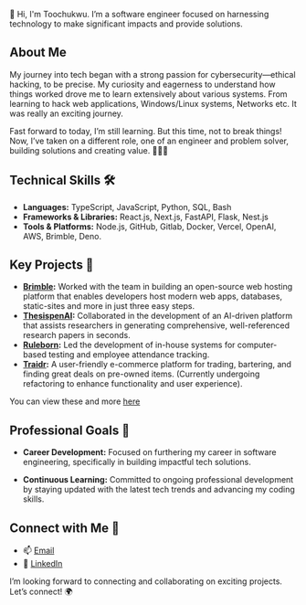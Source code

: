 👋 Hi, I'm Toochukwu. I’m a software engineer focused on harnessing technology to make significant impacts and provide solutions.

## About Me
My journey into tech began with a strong passion for cybersecurity—ethical hacking, to be precise. My curiosity and eagerness to understand how things worked drove me to learn extensively about various systems. From learning to hack web applications, Windows/Linux systems, Networks etc. It was really an exciting journey.

Fast forward to today, I’m still learning. But this time, not to break things! Now, I’ve taken on a different role, one of an engineer and problem solver, building solutions and creating value. 👷🏾‍♂️

## Technical Skills 🛠️
- **Languages:** TypeScript, JavaScript, Python, SQL, Bash
- **Frameworks & Libraries:** React.js, Next.js, FastAPI, Flask, Nest.js
- **Tools & Platforms:** Node.js, GitHub, Gitlab, Docker, Vercel, OpenAI, AWS, Brimble, Deno.


## Key Projects 🧩
- **[Brimble](https://github.com/brimblehq):** Worked with the team in building an open-source web hosting platform that enables developers host modern web apps, databases, static-sites and more in just three easy steps.
- **[ThesispenAI](https://github.com/ThesispenAI):** Collaborated in the development of an AI-driven platform that assists researchers in generating comprehensive, well-referenced research papers in seconds.
- **[Ruleborn](https://rulebornintegrated.com/):** Led the development of in-house systems for computer-based testing and employee attendance tracking.
- **[Traidr](https://traidr-frontend.vercel.app/):** A user-friendly e-commerce platform for trading, bartering, and finding great deals on pre-owned items. (Currently undergoing refactoring to enhance functionality and user experience).

You can view these and more [here](https://toochukwu.vercel.app/)

## Professional Goals 🚀
- **Career Development:** Focused on furthering my career in software engineering, specifically in building impactful tech solutions.
  
- **Continuous Learning:** Committed to ongoing professional development by staying updated with the latest tech trends and advancing my coding skills.

## Connect with Me 🤝
- 📫 [Email](mailto:chukwu.toochukwu@lmu.edu.ng)
- 🔗 [LinkedIn](https://www.linkedin.com/in/toochukwu-chukwu)

I’m looking forward to connecting and collaborating on exciting projects. Let’s connect! 🌍
